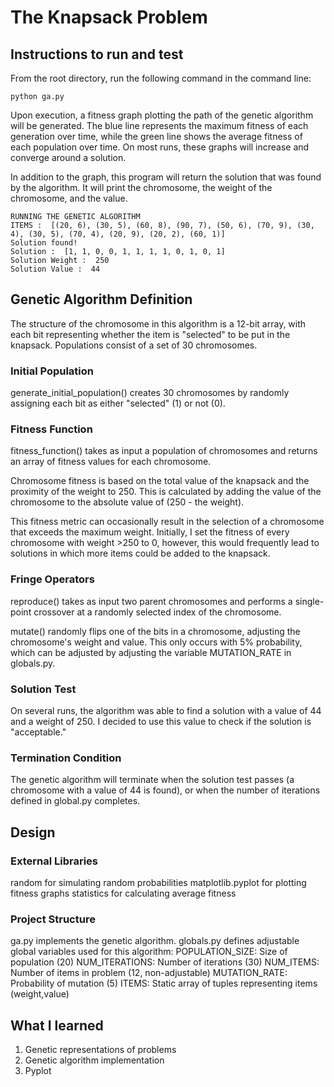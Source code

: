 # The Knapsack Problem
## Instructions to run and test

From the root directory, run the following command in the 
command line:
```
python ga.py
```
Upon execution, a fitness graph plotting the path of the
genetic algorithm will be generated. The blue line 
represents the maximum fitness of each generation over time,
while the green line shows the average fitness of each
population over time. On most runs, these graphs will
increase and converge around a solution.

In addition to the graph, this program will return the 
solution that was found by the algorithm. It will
print the chromosome, the weight of the chromosome,
and the value.
```
RUNNING THE GENETIC ALGORITHM
ITEMS :  [(20, 6), (30, 5), (60, 8), (90, 7), (50, 6), (70, 9), (30, 4), (30, 5), (70, 4), (20, 9), (20, 2), (60, 1)]
Solution found!
Solution :  [1, 1, 0, 0, 1, 1, 1, 1, 0, 1, 0, 1]
Solution Weight :  250
Solution Value :  44
```
## Genetic Algorithm Definition
The structure of the chromosome in this
algorithm is a 12-bit array, with each
bit representing whether the item is 
"selected" to be put in the knapsack.
Populations consist of a set of 30 
chromosomes.

### Initial Population
generate_initial_population() creates 30 chromosomes by
randomly assigning each bit as either
"selected" (1) or not (0).

### Fitness Function
fitness_function() takes as input a 
population of chromosomes and returns
an array of fitness values for each chromosome.

Chromosome fitness is based on the total value
of the knapsack and the proximity of the weight
to 250. This is calculated by adding the
value of the chromosome to the absolute value
of (250 - the weight).

This fitness metric can occasionally result
in the selection of a chromosome that 
exceeds the maximum weight. Initially, I set
the fitness of every chromosome with weight >250
to 0, however, this would frequently lead to 
solutions in which more items could be added to the
knapsack.

### Fringe Operators
reproduce() takes as input two parent
chromosomes and performs a single-point
crossover at a randomly selected index
of the chromosome.

mutate() randomly flips one of the bits
in a chromosome, adjusting the chromosome's
weight and value. This only occurs with
5% probability, which can be adjusted by
adjusting the variable MUTATION_RATE in 
globals.py.

### Solution Test
On several runs, the algorithm was able to find a
solution with a value of 44 and a weight of 250.
I decided to use this value to check if the 
solution is "acceptable."

### Termination Condition
The genetic algorithm will terminate when the
solution test passes (a chromosome with a 
value of 44 is found), or when the number
of iterations defined in global.py completes.

## Design
### External Libraries
random for simulating random probabilities
matplotlib.pyplot for plotting fitness graphs
statistics for calculating average fitness

### Project Structure
ga.py implements the genetic algorithm.
globals.py defines adjustable global variables
used for this algorithm:
POPULATION_SIZE: Size of population (20)
NUM_ITERATIONS: Number of iterations (30)
NUM_ITEMS: Number of items in problem (12, non-adjustable)
MUTATION_RATE: Probability of mutation (5)
ITEMS: Static array of tuples representing items (weight,value)

## What I learned
1. Genetic representations of problems
2. Genetic algorithm implementation
3. Pyplot
